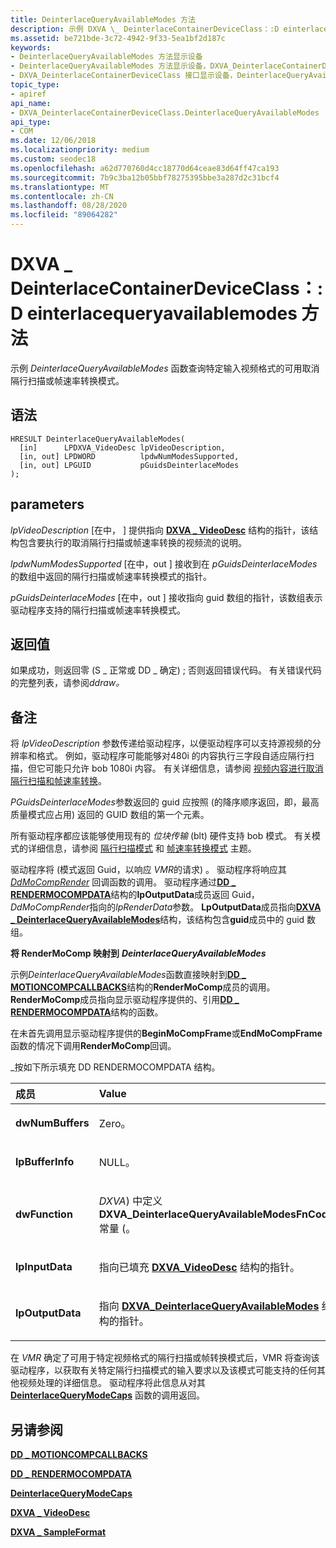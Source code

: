 ```yaml
---
title: DeinterlaceQueryAvailableModes 方法
description: 示例 DXVA \_ DeinterlaceContainerDeviceClass：:D einterlacequeryavailablemodes 函数查询特定输入视频格式的可用取消隔行扫描或帧速率转换模式。
ms.assetid: be721bde-3c72-4942-9f33-5ea1bf2d187c
keywords:
- DeinterlaceQueryAvailableModes 方法显示设备
- DeinterlaceQueryAvailableModes 方法显示设备，DXVA_DeinterlaceContainerDeviceClass 接口
- DXVA_DeinterlaceContainerDeviceClass 接口显示设备，DeinterlaceQueryAvailableModes 方法
topic_type:
- apiref
api_name:
- DXVA_DeinterlaceContainerDeviceClass.DeinterlaceQueryAvailableModes
api_type:
- COM
ms.date: 12/06/2018
ms.localizationpriority: medium
ms.custom: seodec18
ms.openlocfilehash: a62d770760d4cc18770d64ceae83d64ff47ca193
ms.sourcegitcommit: 7b9c3ba12b05bbf78275395bbe3a287d2c31bcf4
ms.translationtype: MT
ms.contentlocale: zh-CN
ms.lasthandoff: 08/28/2020
ms.locfileid: "89064282"
---
```

# <a name="dxva_deinterlacecontainerdeviceclassdeinterlacequeryavailablemodes-method"></a>DXVA \_ DeinterlaceContainerDeviceClass：:D einterlacequeryavailablemodes 方法


示例 *DeinterlaceQueryAvailableModes* 函数查询特定输入视频格式的可用取消隔行扫描或帧速率转换模式。

<a name="syntax"></a>语法
------

```ManagedCPlusPlus
HRESULT DeinterlaceQueryAvailableModes(
  [in]      LPDXVA_VideoDesc lpVideoDescription,
  [in, out] LPDWORD          lpdwNumModesSupported,
  [in, out] LPGUID           pGuidsDeinterlaceModes
);
```

<a name="parameters"></a>parameters
----------

*lpVideoDescription* \[在中， \] 提供指向 [**DXVA \_ VideoDesc**](/windows-hardware/drivers/ddi/dxva/ns-dxva-_dxva_videodesc) 结构的指针，该结构包含要执行的取消隔行扫描或帧速率转换的视频流的说明。

*lpdwNumModesSupported* \[在中，out \] 接收到在 *pGuidsDeinterlaceModes*的数组中返回的隔行扫描或帧速率转换模式的指针。

*pGuidsDeinterlaceModes* \[在中，out \] 接收指向 guid 数组的指针，该数组表示驱动程序支持的隔行扫描或帧速率转换模式。

<a name="return-value"></a>返回值
------------

如果成功，则返回零 (S \_ 正常或 DD \_ 确定) ; 否则返回错误代码。 有关错误代码的完整列表，请参阅*ddraw。*

<a name="remarks"></a>备注
-------

将 *lpVideoDescription* 参数传递给驱动程序，以便驱动程序可以支持源视频的分辨率和格式。 例如，驱动程序可能能够对480i 的内容执行三字段自适应隔行扫描，但它可能只允许 bob 1080i 内容。 有关详细信息，请参阅 [视频内容进行取消隔行扫描和帧速率转换](./video-content-for-deinterlace-and-frame-rate-conversion.md)。

*PGuidsDeinterlaceModes*参数返回的 guid 应按照 (的降序顺序返回，即，最高质量模式应占用) 返回的 GUID 数组的第一个元素。

所有驱动程序都应该能够使用现有的 *位块传输* (blt) 硬件支持 bob 模式。 有关模式的详细信息，请参阅 [隔行扫描模式](./deinterlace-modes.md) 和 [帧速率转换模式](./frame-rate-conversion-modes.md) 主题。

驱动程序将 (模式返回 Guid，以响应 *VMR*的请求) 。 驱动程序将响应其 [*DdMoCompRender*](/windows/desktop/api/ddrawint/nc-ddrawint-pdd_mocompcb_render) 回调函数的调用。 驱动程序通过[**DD \_ RENDERMOCOMPDATA**](/windows/desktop/api/ddrawint/ns-ddrawint-_dd_rendermocompdata)结构的**lpOutputData**成员返回 Guid， *DdMoCompRender*指向的*lpRenderData*参数。 **LpOutputData**成员指向[**DXVA \_ DeinterlaceQueryAvailableModes**](/windows-hardware/drivers/ddi/dxva/ns-dxva-_dxva_deinterlacequeryavailablemodes)结构，该结构包含**guid**成员中的 guid 数组。

**将 RenderMoComp 映射到** ***DeinterlaceQueryAvailableModes***

示例*DeinterlaceQueryAvailableModes*函数直接映射到[**DD \_ MOTIONCOMPCALLBACKS**](/windows/desktop/api/ddrawint/ns-ddrawint-dd_motioncompcallbacks)结构的**RenderMoComp**成员的调用。 **RenderMoComp**成员指向显示驱动程序提供的、引用[**DD \_ RENDERMOCOMPDATA**](/windows/desktop/api/ddrawint/ns-ddrawint-_dd_rendermocompdata)结构的函数。

在未首先调用显示驱动程序提供的**BeginMoCompFrame**或**EndMoCompFrame**函数的情况下调用**RenderMoComp**回调。

\_按如下所示填充 DD RENDERMOCOMPDATA 结构。

<table>
<colgroup>
<col width="50%" />
<col width="50%" />
</colgroup>
<thead>
<tr class="header">
<th align="left">成员</th>
<th align="left">Value</th>
</tr>
</thead>
<tbody>
<tr class="odd">
<td align="left"><p><strong>dwNumBuffers</strong></p></td>
<td align="left"><p>Zero。</p></td>
</tr>
<tr class="even">
<td align="left"><p><strong>lpBufferInfo</strong></p></td>
<td align="left"><p>NULL。</p></td>
</tr>
<tr class="odd">
<td align="left"><p><strong>dwFunction</strong></p></td>
<td align="left"><p><em>DXVA</em>) 中定义<strong>DXVA_DeinterlaceQueryAvailableModesFnCode</strong>常量 (。</p></td>
</tr>
<tr class="even">
<td align="left"><p><strong>lpInputData</strong></p></td>
<td align="left"><p>指向已填充 <a href="https://docs.microsoft.com/windows-hardware/drivers/ddi/dxva/ns-dxva-_dxva_videodesc" data-raw-source="[&lt;strong&gt;DXVA_VideoDesc&lt;/strong&gt;](/windows-hardware/drivers/ddi/dxva/ns-dxva-_dxva_videodesc)"><strong>DXVA_VideoDesc</strong></a> 结构的指针。</p></td>
</tr>
<tr class="odd">
<td align="left"><p><strong>lpOutputData</strong></p></td>
<td align="left"><p>指向 <a href="https://docs.microsoft.com/windows-hardware/drivers/ddi/dxva/ns-dxva-_dxva_deinterlacequeryavailablemodes" data-raw-source="[&lt;strong&gt;DXVA_DeinterlaceQueryAvailableModes&lt;/strong&gt;](/windows-hardware/drivers/ddi/dxva/ns-dxva-_dxva_deinterlacequeryavailablemodes)"><strong>DXVA_DeinterlaceQueryAvailableModes</strong></a> 结构的指针。</p></td>
</tr>
</tbody>
</table>

 

在 *VMR* 确定了可用于特定视频格式的隔行扫描或帧转换模式后，VMR 将查询该驱动程序，以获取有关特定隔行扫描模式的输入要求以及该模式可能支持的任何其他视频处理的详细信息。 驱动程序将此信息从对其 [**DeinterlaceQueryModeCaps**](dxva-deinterlacecontainerdeviceclass-deinterlacequerymodecaps.md) 函数的调用返回。

## <a name="span-idsee_alsospansee-also"></a><span id="see_also"></span>另请参阅


[**DD \_ MOTIONCOMPCALLBACKS**](/windows/desktop/api/ddrawint/ns-ddrawint-dd_motioncompcallbacks)

[**DD \_ RENDERMOCOMPDATA**](/windows/desktop/api/ddrawint/ns-ddrawint-_dd_rendermocompdata)

[**DeinterlaceQueryModeCaps**](dxva-deinterlacecontainerdeviceclass-deinterlacequerymodecaps.md)

[**DXVA \_ VideoDesc**](/windows-hardware/drivers/ddi/dxva/ns-dxva-_dxva_videodesc)

[**DXVA \_ SampleFormat**](/windows-hardware/drivers/ddi/dxva/ne-dxva-_dxva_sampleformat)

 

